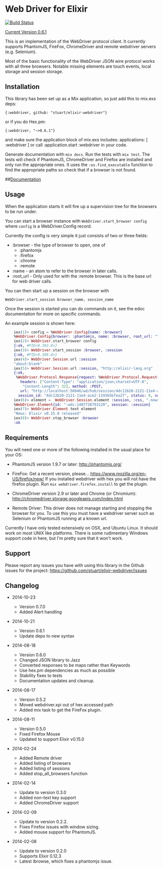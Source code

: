 # Web Driver for Elixir
[![Build Status](https://travis-ci.org/stuart/elixir-webdriver.png?branch=master)](https://travis-ci.org/stuart/elixir-webdriver)

[Current Version 0.6.1](https://github.com/stuart/elixir-webdriver/tree/0.6.1)

This is an implementation of the WebDriver protocol client.
It currently supports PhantomJS, FireFox, ChromeDriver and remote webdriver
servers (e.g. Selenium).

Most of the basic functionality of the WebDriver JSON wire protocol works with
all three browsers. Notable missing elements are touch events, local storage and
session storage.

## Installation

This library has been set up as a Mix application, so just
add this to mix.exs deps:

    {:webdriver, github: "stuart/elixir-webdriver"}

or if you do Hex.pm:

    {:webdriver, "~>0.6.1"}

and make sure the application block of mix.exs includes:
    applications: [ :webdriver ]
or call
    :application.start :webdriver
in your code.

Generate documentation with `mix docs`.
Run the tests with `mix test`.
The tests will check if PhantomJS, ChromeDriver and Firefox are installed and
only run the appropriate ones. It uses the
`:os.find_executable` function to find the appropriate paths so check
that if a browser is not found.

##[Documentation](http://hexdocs.pm/webdriver)

## Usage

When the application starts it will fire up a supervision tree for
the browsers to be run under.

You can start a browser instance with `WebDriver.start_browser config`
where `config` is a WebDriver.Config record.

Currently the config is very simple it just consists of two or three fields:
 * :browser - the type of browser to open, one of
      - :phantomjs
      - :firefox
      - :chrome
      - :remote
 * :name - an atom to refer to the browser in later calls.
 * :root_url - Only used for with the :remote browser. This is the base url for
 web driver calls.

You can then start up a session on the browser with

    WebDriver.start_session browser_name, session_name

Once the session is started you can do commands on it, see the edoc documentation
for more on specific commands.

An example session is shown here:

```Elixir
    iex(1)> config = %WebDriver.Config{name: :browser}
    %WebDriver.Config{browser: :phantomjs, name: :browser, root_url: ""}
    iex(2)> WebDriver.start_browser config
    {:ok, #PID<0.302.0>}
    iex(3)> WebDriver.start_session :browser, :session
    {:ok, #PID<0.306.0>}
    iex(4)> WebDriver.Session.url :session
    "about:blank"
    iex(5)> WebDriver.Session.url :session, "http://elixir-lang.org"
    {:ok,
     %WebDriver.Protocol.Response{request: %WebDriver.Protocol.Request{body: "{\"url\":\"http://elixir-lang.org\"}",
       headers: ["Content-Type": "application/json;charset=UTF-8",
        "Content-Length": 32], method: :POST,
       url: "http://localhost:56946/wd/hub/session/4dc12b20-2121-11e4-ace2-119365bfea27/url"},
      session_id: "4dc12b20-2121-11e4-ace2-119365bfea27", status: 0, value: [{}]}}
    iex(6)> element =  WebDriver.Session.element :session, :css, ".news"
    %WebDriver.Element{id: ":wdc:1407738793120", session: :session}
    iex(7)> WebDriver.Element.text element
    "News: Elixir v0.15.0 released"
    iex(8)> WebDriver.stop_browser :browser
    :ok
```

## Requirements

You will need one or more of the following installed in the usual place
for your OS:

* PhantomJS version 1.9.7 or later: http://phantomjs.org/

* FireFox: Get a recent version, please... https://www.mozilla.org/en-US/firefox/new/
If you installed webdriver with hex you will not have the firefox plugin.
Run `mix webdriver.firefox.install` to get the plugin.

* ChromeDriver version 2.9 or later and Chrome (or Chromium): http://chromedriver.storage.googleapis.com/index.html

* Remote Driver: This driver does not manage starting and stopping the browser for you. To
use this you must have a webdriver server such as Selenium or PhantomJS running at a known url.

Currently I have only tested extensively on OSX, and Ubuntu Linux.
It should work on most UNIX like platforms. There is some rudimentary
Windows support code in here, but I'm pretty sure that it won't work.

## Support
Please report any issues you have with using this library in the Github
issues for the project:
  https://github.com/stuart/elixir-webdriver/issues


## Changelog
* 2014-10-23
    - Version 0.7.0
    - Added Alert handling

* 2014-10-21
    - Version 0.6.1
    - Update deps to new syntax

* 2014-08-18
    - Version 0.6.0
    - Changed JSON library to Jazz
    - Converted responses to be maps rather than Keywords
    - Use hex.pm dependencies as much as possible
    - Stability fixes to tests
    - Documentation updates and cleanup.

* 2014-08-17
    - Version 0.5.2
    - Moved webdriver.xpi out of hex accessed path
    - Added mix task to get the FireFox plugin.

* 2014-08-11
    - Version 0.5.0
    - Fixed Firefox Mouse
    - Updated to support Elixir v0.15.0

* 2014-02-24
    - Added Remote driver
    - Added listing of browsers
    - Added listing of sessions
    - Added stop_all_browsers function

* 2014-02-14
    - Update to version 0.3.0
    - Added non-text key support
    - Added ChromeDriver support

* 2014-02-09
    - Update to version 0.2.2.
    - Fixes Firefox issues with window sizing.
    - Added mouse support for PhantomJS.

* 2014-02-08
    - Update to version 0.2.0
    - Supports Elixir 0.12.3
    - Latest ibrowse, which fixes a phantomjs issue.
